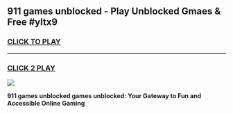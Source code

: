 
## 911 games unblocked - Play Unblocked Gmaes & Free #yltx9
<h3>
<a href="https://news.freeplayer.one?title=911_games_unblocked&ref=26F">CLICK TO PLAY</a></h3>
<hr>

<h3>
<a href="https://news.freeplayer.one?title=911_games_unblocked&ref=26F">CLICK 2 PLAY</a>
  
</h3>

<a href="https://news.freeplayer.one?title=911_games_unblocked&ref=26F/"><img src="https://clearcache.store/games.png"></a>


**911 games unblocked games unblocked: Your Gateway to Fun and Accessible Online Gaming**

